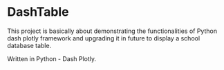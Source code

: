 # DashTable

This project is basically about demonstrating the functionalities of Python dash plotly framework and upgrading it in future to display a school database table.

Written in Python - Dash Plotly.
